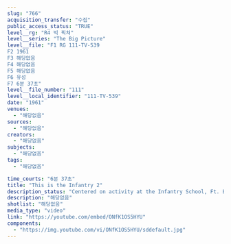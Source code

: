 ```yaml
---
slug: "766"
acquisition_transfer: "수집"
public_access_status: "TRUE"
level__rg: "R4 빅 픽쳐"
level__series: "The Big Picture"
level__file: "F1 RG 111-TV-539
F2 1961
F3 해당없음
F4 해당없음
F5 해당없음
F6 유성
F7 6분 37초"
level__file_number: "111"
level__local_identifier: "111-TV-539"
date: "1961"
venues: 
  - "해당없음"
sources: 
  - "해당없음"
creators: 
  - "해당없음"
subjects: 
  - "해당없음"
tags: 
  - "해당없음"

time_courts: "6분 37초"
title: "This is the Infantry 2"
description_status: "Centered on activity at the Infantry School, Ft. Benning, Ga., the film presents the story of how the infantryman is trained to be resourceful, aggressive and self-reliant."
description: "해당없음"
shotlist: "해당없음"
media_type: "video"
link: "https://youtube.com/embed/ONfK1OS5HYU"
components: 
  - "https://img.youtube.com/vi/ONfK1OS5HYU/sddefault.jpg"
---
```

